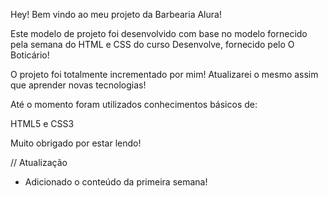Hey! Bem vindo ao meu projeto da Barbearia Alura!

Este modelo de projeto foi desenvolvido com base no modelo fornecido pela semana do HTML e CSS do curso Desenvolve, fornecido pelo O Boticário!

O projeto foi totalmente incrementado por mim!
Atualizarei o mesmo assim que aprender novas tecnologias!

Até o momento foram utilizados conhecimentos básicos de:

HTML5 e CSS3

Muito obrigado por estar lendo!

// Atualização

- Adicionado o conteúdo da primeira semana!
